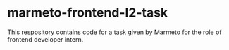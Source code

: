 # marmeto-frontend-l2-task
This respository contains code for a task given by Marmeto for the role of frontend developer intern.
